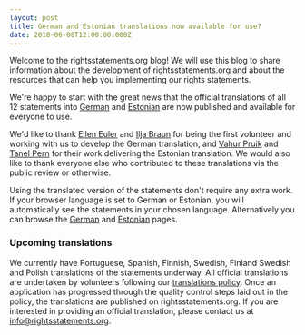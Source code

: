 ```yaml
---
layout: post
title: German and Estonian translations now available for use?
date: 2018-06-08T12:00:00.000Z
---
```


Welcome to the rightsstatements.org blog!  We will use this blog to share information about the development of rightsstatements.org and about the resources that can help you implementing our rights statements.

We're happy to start with the great news that the official translations of all 12 statements into [German](http://rightsstatements.org/page/1.0/?language=de) and [Estonian](http://rightsstatements.org/page/1.0/?language=et) are now published and available for everyone to use.

We'd like to thank [Ellen Euler](https://pro.europeana.eu/person/ellen-euler) and [Ilja Braun](http://www.iljabraun.de/) for being the first volunteer and working with us to develop the German translation, and [Vahur Pruik](https://pro.europeana.eu/person/vahur-puik) and [Tanel Pern](https://www.etis.ee/CV/Tanel_Pern/est) for their work delivering the Estonian translation. We would also like to thank everyone else who contributed to these translations via the public review or otherwise.

Using the translated version of the statements don't require any extra work. If your browser language is set to German or Estonian, you will automatically see the statements in your chosen language.  Alternatively you can browse the [German](http://rightsstatements.org/de/) and [Estonian](http://rightsstatements.org/et/) pages.

### Upcoming translations

We currently have Portuguese, Spanish, Finnish, Swedish, Finland Swedish and Polish translations of the statements underway. All official translations are undertaken by volunteers following our [translations policy](http://rightsstatements.org/en/documentation/translations.html).  Once an application has progressed through the quality control steps laid out in the policy, the translations are published on rightsstatements.org. If you are interested in providing an official translation, please contact us at [info@rightsstatements.org](mailto:info@rightsstatements.org).
